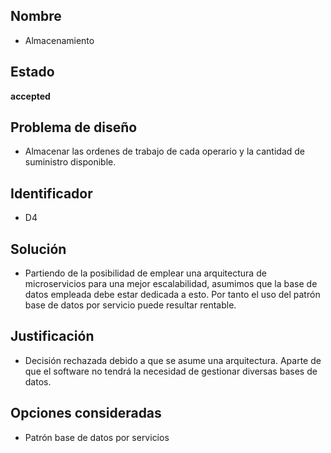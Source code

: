 ## Nombre 
* Almacenamiento

## Estado

**accepted**

## Problema de diseño 

* Almacenar las ordenes de trabajo de cada operario y la cantidad de suministro disponible. 

## Identificador 

* D4 

## Solución 
* Partiendo de la posibilidad de emplear una arquitectura de microservicios para una mejor escalabilidad, asumimos que la base de datos empleada debe estar dedicada a esto. Por tanto el uso del patrón base de datos por servicio puede resultar rentable.

## Justificación 
* Decisión rechazada debido a que se asume una arquitectura. Aparte de que el software no tendrá la necesidad de gestionar diversas bases de datos.

## Opciones consideradas 

* Patrón base de datos por servicios
